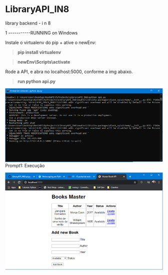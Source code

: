 # LibraryAPI_IN8
library backend - i n 8

1 -----------RUNNING on Windows

Instale o virtualenv do pip + ative o newEnv:

> **pip install virtualenv**

> **newEnv\Scripts\activate**

Rode a API, e abra no localhost:5000, conforme a img abaixo.

> **run python api.py**

![lapi_prompt1](/images/prompt1.png)
Prompt1: Execução 

![lapi_prompt2](/images/prompt2.png)

